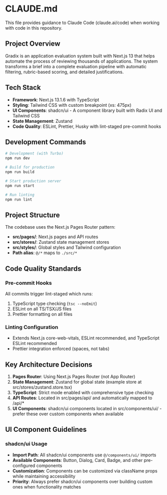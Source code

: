 # CLAUDE.md

This file provides guidance to Claude Code (claude.ai/code) when working with code in this repository.

## Project Overview

Gradix is an application evaluation system built with Next.js 13 that helps automate the process of reviewing thousands of applications. The system transforms a brief into a complete evaluation pipeline with automatic filtering, rubric-based scoring, and detailed justifications.

## Tech Stack

- **Framework**: Next.js 13.1.6 with TypeScript
- **Styling**: Tailwind CSS with custom breakpoint (xs: 475px)
- **UI Components**: shadcn/ui - A component library built with Radix UI and Tailwind CSS
- **State Management**: Zustand
- **Code Quality**: ESLint, Prettier, Husky with lint-staged pre-commit hooks

## Development Commands

```bash
# Development (with Turbo)
npm run dev

# Build for production
npm run build

# Start production server
npm run start

# Run linting
npm run lint
```

## Project Structure

The codebase uses the Next.js Pages Router pattern:

- **src/pages/**: Next.js pages and API routes
- **src/stores/**: Zustand state management stores
- **src/styles/**: Global styles and Tailwind configuration
- **Path alias**: `@/*` maps to `./src/*`

## Code Quality Standards

### Pre-commit Hooks
All commits trigger lint-staged which runs:
1. TypeScript type checking (`tsc --noEmit`)
2. ESLint on all TS/TSX/JS files
3. Prettier formatting on all files

### Linting Configuration
- Extends Next.js core-web-vitals, ESLint recommended, and TypeScript ESLint recommended
- Prettier integration enforced (spaces, not tabs)

## Key Architecture Decisions

1. **Pages Router**: Using Next.js Pages Router (not App Router)
2. **State Management**: Zustand for global state (example store at src/stores/zustand.store.tsx)
3. **TypeScript**: Strict mode enabled with comprehensive type checking
4. **API Routes**: Located in src/pages/api/ and automatically mapped to /api/*
5. **UI Components**: shadcn/ui components located in src/components/ui/ - prefer these over custom components when available

## UI Component Guidelines

### shadcn/ui Usage
- **Import Path**: All shadcn/ui components use `@/components/ui/` imports
- **Available Components**: Button, Dialog, Card, Badge, and other pre-configured components
- **Customization**: Components can be customized via className props while maintaining accessibility
- **Priority**: Always prefer shadcn/ui components over building custom ones when functionality matches